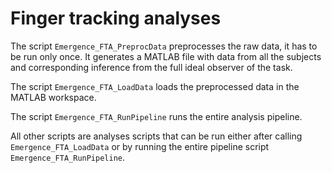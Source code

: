 # Finger tracking analyses

The script ```Emergence_FTA_PreprocData``` preprocesses the raw data, it has to be run only once. It generates a MATLAB file with data from all the subjects and corresponding inference from the full ideal observer of the task.

The script ```Emergence_FTA_LoadData``` loads the preprocessed data in the MATLAB workspace.

The script ```Emergence_FTA_RunPipeline``` runs the entire analysis pipeline.

All other scripts are analyses scripts that can be run either after calling ```Emergence_FTA_LoadData``` or by running the entire pipeline script ```Emergence_FTA_RunPipeline```.
